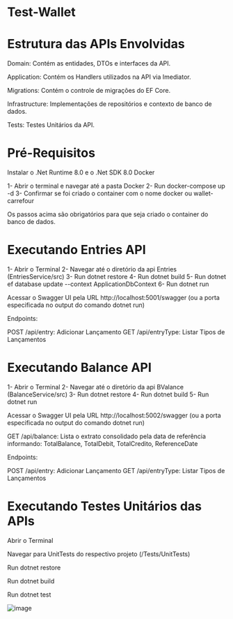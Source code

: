 # Test-Wallet

# Estrutura das APIs Envolvidas

Domain:
Contém as entidades, DTOs e interfaces da API.

Application:
Contém os Handlers utilizados na API via Imediator.

Migrations:
Contém o controle de migrações do EF Core.

Infrastructure:
Implementações de repositórios e contexto de banco de dados.

Tests:
Testes Unitários da API.


# Pré-Requisitos

Instalar o .Net Runtime 8.0 e o .Net SDK 8.0
Docker

1- Abrir o terminal e navegar até a pasta Docker
2- Run docker-compose up -d
3- Confirmar se foi criado o container com o nome docker ou wallet-carrefour

Os passos acima são obrigatórios para que seja criado o container do banco de dados.

# Executando Entries API

1- Abrir o Terminal
2- Navegar até o diretório da api Entries (EntriesService/src)
3- Run dotnet restore
4- Run dotnet build
5- Run dotnet ef database update --context ApplicationDbContext
6- Run dotnet run

Acessar o Swagger UI pela URL http://localhost:5001/swagger (ou a porta especificada no output do comando dotnet run)

Endpoints:

POST /api/entry: Adicionar Lançamento
GET /api/entryType: Listar Tipos de Lançamentos

# Executando Balance API

1- Abrir o Terminal
2- Navegar até o diretório da api BValance (BalanceService/src)
3- Run dotnet restore
4- Run dotnet build
5- Run dotnet run

Acessar o Swagger UI pela URL http://localhost:5002/swagger (ou a porta especificada no output do comando dotnet run)

GET /api/balance: Lista o extrato consolidado pela data de referência informando: TotalBalance, TotalDebit, TotalCredito, ReferenceDate

Endpoints:

POST /api/entry: Adicionar Lançamento
GET /api/entryType: Listar Tipos de Lançamentos



# Executando Testes Unitários das APIs

Abrir o Terminal

Navegar para UnitTests do respectivo projeto (/Tests/UnitTests)

Run dotnet restore

Run dotnet build

Run dotnet test

![image](https://github.com/bvmdev/Test-Wallet/assets/33611537/3d53b629-171d-47a7-8d45-c202740a6e9a)

